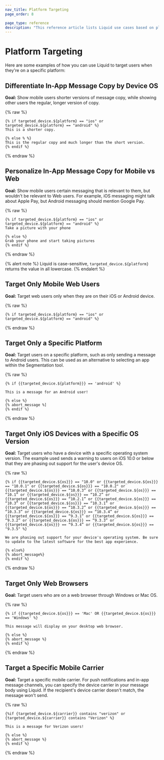 ```yaml
---
nav_title: Platform Targeting
page_order: 8

page_type: reference
description: "This reference article lists Liquid use cases based on platform, such as Web, iOS, Android, or device version."
---
```


# Platform Targeting

Here are some examples of how you can use Liquid to target users when they're on a specific platform:

## Differentiate In-App Message Copy by Device OS

**Goal:** Show mobile users shorter versions of message copy, while showing other users the regular, longer version of copy.

{% raw %}

```liquid
{% if targeted_device.${platform} == "ios" or targeted_device.${platform} == "android" %}
This is a shorter copy.

{% else % %}
This is the regular copy and much longer than the short version. 
{% endif %}
```

{% endraw %}

## Personalize In-App Message Copy for Mobile vs Web

**Goal:** Show mobile users certain messaging that is relevant to them, but wouldn't be relevant to Web users. For example, iOS messaging might talk about Apple Pay, but Android messaging should mention Google Pay.

{% raw %}

```liquid
{% if targeted_device.${platform} == "ios" or targeted_device.${platform} == "android" %}
Take a picture with your phone

{% else %}
Grab your phone and start taking pictures
{% endif %}
```

{% endraw %}

{% alert note %} Liquid is case-sensitive, `targeted_device.${platform}` returns the value in all lowercase. {% endalert %}

## Target Only Mobile Web Users

**Goal:** Target web users only when they are on their iOS or Android device.

{% raw %}

```liquid
{% if targeted_device.${platform} == "ios" or targeted_device.${platform} == "android" %}
```

{% endraw %}

## Target Only a Specific Platform

**Goal:** Target users on a specific platform, such as only sending a message to Android users. This can be used as an alternative to selecting an app within the Segmentation tool.

{% raw %}

```liquid
{% if {{targeted_device.${platform}}} == 'android' %} 

This is a message for an Android user! 

{% else %}  
{% abort_message %] 
{% endif %}
```

{% endraw %}

## Target Only iOS Devices with a Specific OS Version

**Goal:** Target users who have a device with a specific operating system version. The example used sends a warning to users on iOS 10.0 or below that they are phasing out support for the user's device OS.

{% raw %}

```liquid
{% if {{targeted_device.${os}}} == "10.0" or {{targeted_device.${os}}} == "10.0.1" or {{targeted_device.${os}}} == "10.0.2" or {{targeted_device.${os}}} == “10.0.3” or {{targeted_device.${os}}} == “10.1” or {{targeted_device.${os}}} == “10.2” or {{targeted_device.${os}}} == “10.2.1” or {{targeted_device.${os}}} == “10.3” or {{targeted_device.${os}}} == “10.3.1” or {{targeted_device.${os}}} == “10.3.2” or {{targeted_device.${os}}} == “10.3.3” or {{targeted_device.${os}}} == “10.3.4” or {{targeted_device.${os}}} == “9.3.1” or {{targeted_device.${os}}} == “9.3.2” or {{targeted_device.${os}}} == “9.3.3” or {{targeted_device.${os}}} == “9.3.4” or {{targeted_device.${os}}} == "9.3.5" %}

We are phasing out support for your device's operating system. Be sure to update to the latest software for the best app experience.

{% else%}
{% abort_message%}
{% endif %}
```

{% endraw %}

## Target Only Web Browsers

**Goal:** Target users who are on a web browser through Windows or Mac OS.

{% raw %}

```liquid
{% if {{targeted_device.${os}}} == 'Mac' OR {{targeted_device.${os}}} == 'Windows' %}

This message will display on your desktop web browser.

{% else %}
{% abort_message %}
{% endif %}
```

{% endraw %}

## Target a Specific Mobile Carrier

**Goal:** Target a specific mobile carrier. For push notifications and in-app message channels, you can specify the device carrier in your message body using Liquid. If the recipient's device carrier doesn't match, the message won't send.

{% raw %}

```liquid
{%if {targeted_device.${carrier}} contains "verizon" or {targeted_device.${carrier}} contains "Verizon" %}

This is a message for Verizon users!

{% else %}
{% abort_message %}
{% endif %}
```

{% endraw %}
